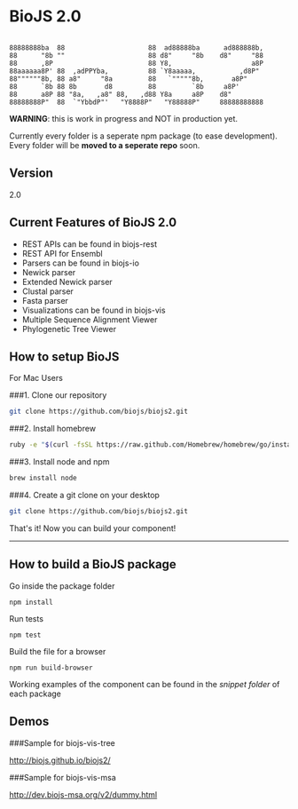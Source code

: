 BioJS 2.0
=========

```

88888888ba  88                     88  ad88888ba      ad888888b,  
88      "8b ""                     88 d8"     "8b    d8"     "88  
88      ,8P                        88 Y8,                    a8P  
88aaaaaa8P' 88  ,adPPYba,          88 `Y8aaaaa,           ,d8P"   
88""""""8b, 88 a8"     "8a         88   `"""""8b,       a8P"      
88      `8b 88 8b       d8         88         `8b     a8P'        
88      a8P 88 "8a,   ,a8" 88,   ,d88 Y8a     a8P    d8"          
88888888P"  88  `"YbbdP"'   "Y8888P"   "Y88888P"     88888888888 

 ```

__WARNING__: this is work in progress and NOT in production yet.


Currently every folder is a seperate npm package (to ease development). Every folder will be __moved to a seperate repo__ soon.



Version
----

2.0

Current Features of BioJS 2.0
----
- REST APIs can be found in biojs-rest
 - REST API for Ensembl 
- Parsers can be found in biojs-io
 - Newick parser
 - Extended Newick parser
 - Clustal parser
 - Fasta parser
- Visualizations can be found in biojs-vis
 - Multiple Sequence Alignment Viewer
 - Phylogenetic Tree Viewer

How to setup BioJS 
--------------

For Mac Users

###1. Clone our repository

```sh
git clone https://github.com/biojs/biojs2.git
```

 
###2. Install homebrew

```sh
ruby -e "$(curl -fsSL https://raw.github.com/Homebrew/homebrew/go/install)"
```

###3. Install node and npm
```sh
brew install node
```

###4. Create a git clone on your desktop
```sh
git clone https://github.com/biojs/biojs2.git
```

That's it! Now you can build your component!

----

How to build a BioJS package
---------------


Go inside the package folder

```
npm install
```


Run tests

```
npm test
```

Build the file for a browser

```
npm run build-browser
```



Working examples of the component can be found in the *snippet folder* of each package


Demos
----------------

###Sample for biojs-vis-tree 

http://biojs.github.io/biojs2/


###Sample for biojs-vis-msa

http://dev.biojs-msa.org/v2/dummy.html
